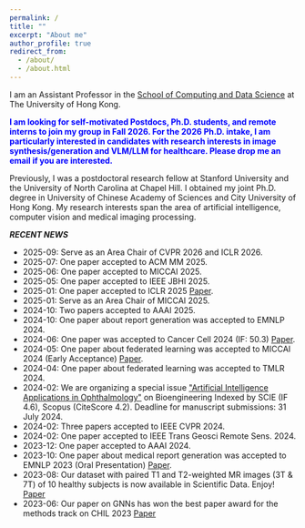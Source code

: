 ```yaml
---
permalink: /
title: ""
excerpt: "About me"
author_profile: true
redirect_from: 
  - /about/
  - /about.html
---
```

I am an Assistant Professor in the [School of Computing and Data Science](https://saasweb.hku.hk/staff/liangqqu/) at The University of Hong Kong. 
  
 <span style="color:blue;font-weight:bold;"> I am looking for self-motivated Postdocs, Ph.D. students, and remote interns to join my group in Fall 2026. For the 2026 Ph.D. intake, I am particularly interested in candidates with research interests in image synthesis/generation and VLM/LLM for healthcare. Please drop me an email if you are interested. </span>

Previously, I was a postdoctoral research fellow at Stanford University and the University of North Carolina at Chapel Hill. I obtained my joint Ph.D. degree in University of Chinese Academy of Sciences and City University of Hong Kong. My research interests span the area of artificial intelligence, computer vision and medical imaging processing.

***RECENT NEWS***
* 2025-09: Serve as an Area Chair of CVPR 2026 and ICLR 2026. 
* 2025-07: One paper accepted to ACM MM 2025.
* 2025-06: One paper accepted to MICCAI 2025.
* 2025-05: One paper accepted to IEEE JBHI 2025.
* 2025-01: One paper accepted to ICLR 2025 [Paper](https://arxiv.org/abs/2410.01463).
* 2025-01: Serve as an Area Chair of MICCAI 2025. 
* 2024-10: Two papers accepted to AAAI 2025. 
* 2024-10: One paper about report generation was accepted to EMNLP 2024. 
* 2024-06: One paper was accepted to Cancer Cell 2024 (IF: 50.3) [Paper](https://www.cell.com/cancer-cell/abstract/S1535-6108(24)00227-7).
* 2024-05: One paper about federated learning was accepted to MICCAI 2024 (Early Acceptance) [Paper](https://papers.miccai.org/miccai-2024/paper/1348_paper.pdf).
* 2024-04: One paper about federated learning was accepted to TMLR 2024.
* 2024-02: We are organizing a special issue ["Artificial Intelligence Applications in Ophthalmology"](https://www.mdpi.com/journal/bioengineering/special_issues/LV7G016I1W) on Bioengineering Indexed by SCIE (IF 4.6), Scopus (CiteScore 4.2). Deadline for manuscript submissions: 31 July 2024. 
* 2024-02: Three papers accepted to IEEE CVPR 2024.
* 2024-02: One paper accepted to IEEE Trans Geosci Remote Sens. 2024.
* 2023-12: One paper accepted to AAAI 2024.
* 2023-10: One paper about medical report generation was accepted to EMNLP 2023 (Oral Presentation) [Paper](https://openreview.net/pdf?id=bB32QLrpu4).
* 2023-08: Our dataset with paired T1 and T2-weighted MR images (3T & 7T) of 10 healthy subjects is now available in Scientific Data. Enjoy! [Paper](https://www.nature.com/articles/s41597-023-02400-y)
* 2023-06: Our paper on GNNs has won the best paper award for the methods track on CHIL 2023 [Paper](https://proceedings.mlr.press/v209/tang23a.html)



